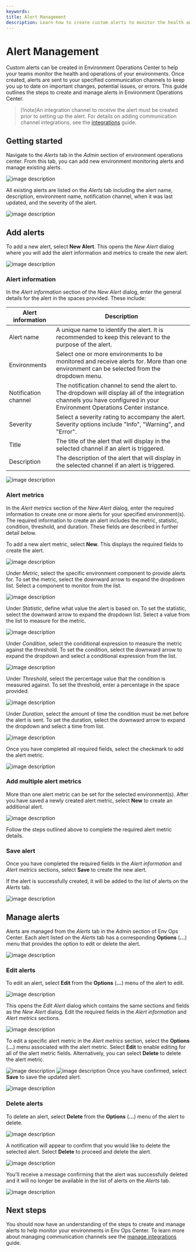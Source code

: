 ```yaml
---
keywords:
title: Alert Management
description: Learn how to create custom alerts to monitor the health and operations of your environment. 
---
```

# Alert Management

Custom alerts can be created in Environment Operations Center to help your teams monitor the health and operations of your environments. Once created, alerts are sent to your specified communication channels to keep you up to date on important changes, potential issues, or errors. This guide outlines the steps to create and manage alerts in Environment Operations Center.

>[!note]An integration channel to receive the alert must be created prior to setting up the alert. For details on adding communication channel integrations, see the [integrations](../integrations/manage-integrations.md) guide.

## Getting started

Navigate to the *Alerts* tab in the *Admin* section of environment operations center. From this tab, you can add new environment monitoring alerts and manage existing alerts.

![image description](images/alerts-tab.png)

All existing alerts are listed on the *Alerts* tab including the alert name, description, environment name, notification channel, when it was last updated, and the severity of the alert.

![image description](images/alert-details.png)

## Add alerts

To add a new alert, select **New Alert**. This opens the *New Alert* dialog where you will add the alert information and metrics to create the new alert.

![image description](images/new-alert.png)

### Alert information

In the *Alert information* section of the *New Alert* dialog, enter the general details for the alert in the spaces provided. These include:

| Alert information | Description |
| ----------------- | ----------- |
| Alert name | A unique name to identify the alert. It is recommended to keep this relevant to the purpose of the alert. |
| Environments | Select one or more environments to be monitored and receive alerts for. More than one environment can be selected from the dropdown menu. |
| Notification channel | The notification channel to send the alert to. The dropdown will display all of the integration channels you have configured in your Environment Operations Center instance. |
| Severity | Select a severity rating to accompany the alert. Severity options include "Info", "Warning", and "Error". |
| Title | The title of the alert that will display in the selected channel if an alert is triggered. |
| Description | The description of the alert that will display in the selected channel if an alert is triggered. |

![image description](images/alert-info.png)

### Alert metrics

In the *Alert metrics* section of the *New Alert* dialog, enter the required information to create one or more alerts for your specified environment(s). The required information to create an alert includes the metric, statistic, condition, threshold, and duration. These fields are described in further detail below.

To add a new alert metric, select **New**. This displays the required fields to create the alert.

![image description](images/first-alert.png)

Under *Metric*, select the specific environment component to provide alerts for. To set the metric, select the downward arrow to expand the dropdown list. Select a component to monitor from the list.

![image description](images/metric.png)

Under *Statistic*, define what value the alert is based on. To set the statistic, select the downward arrow to expand the dropdown list. Select a value from the list to measure for the metric.

![image description](images/statistic.png)

Under *Condition*, select the conditional expression to measure the metric against the threshold. To set the condition, select the downward arrow to expand the dropdown and select a conditional expression from the list.

![image description](images/condition.png)

Under *Threshold*, select the percentage value that the condition is measured against. To set the threshold, enter a percentage in the space provided.

![image description](images/threshold.png)

Under *Duration*, select the amount of time the condition must be met before the alert is sent. To set the duration, select the downward arrow to expand the dropdown and select a time from list.

![image description](images/duration.png)

Once you have completed all required fields, select the checkmark to add the alert metric.

![image description](images/checkmark.png)

### Add multiple alert metrics

More than one alert metric can be set for the selected environment(s). After you have saved a newly created alert metric, select **New** to create an additional alert.

![image description](images/new.png)

Follow the steps outlined above to complete the required alert metric details. 

### Save alert

Once you have completed the required fields in the *Alert information* and *Alert metrics* sections, select **Save** to create the new alert.

If the alert is successfully created, it will be added to the list of alerts on the *Alerts* tab.

![image description](images/save-alert.png)

## Manage alerts

Alerts are managed from the *Alerts* tab in the *Admin* section of Env Ops Center. Each alert listed on the *Alerts* tab has a corresponding **Options** (**...**) menu that provides the option to edit or delete the alert.

![image description](images/options.png)

### Edit alerts

To edit an alert, select **Edit** from the **Options** (**...**) menu of the alert to edit.

![image description](images/edit.png)

This opens the *Edit Alert* dialog which contains the same sections and fields as the *New Alert* dialog. Edit the required fields in the *Alert information* and *Alert metrics* sections.

![image description](images/editdialog.png)

To edit a specific alert metric in the *Alert metrics* section, select the **Options** (**...**) menu associated with the alert metric. Select **Edit** to enable editing for all of the alert metric fields. Alternatively, you can select **Delete** to delete the alert metric.

![image description](images/metric-options.png)
![image description](images/metric-edit.png)
Once you have confirmed, select **Save** to save the updated alert.

![image description](images/save-edit.png)

### Delete alerts

To delete an alert, select **Delete** from the **Options** (**...**) menu of the alert to delete.

![image description](images/delete.png)

A notification will appear to confirm that you would like to delete the selected alert. Select **Delete** to proceed and delete the alert.

![image description](images/confirm-delete.png)

You'll receive a message confirming that the alert was successfully deleted and it will no longer be available in the list of alerts on the *Alerts* tab.

![image description](images/deleted.png)

## Next steps

You should now have an understanding of the steps to create and manage alerts to help monitor your environments in Env Ops Center. To learn more about managing communication channels see the [manage integrations](../integrations/manage-integrations.md) guide.
